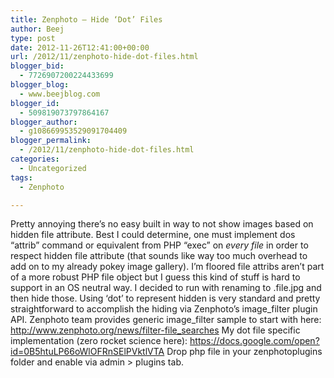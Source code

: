```yaml
---
title: Zenphoto – Hide ‘Dot’ Files
author: Beej
type: post
date: 2012-11-26T12:41:00+00:00
url: /2012/11/zenphoto-hide-dot-files.html
blogger_bid:
  - 7726907200224433699
blogger_blog:
  - www.beejblog.com
blogger_id:
  - 509819073797864167
blogger_author:
  - g108669953529091704409
blogger_permalink:
  - /2012/11/zenphoto-hide-dot-files.html
categories:
  - Uncategorized
tags:
  - Zenphoto

---
```

Pretty annoying there’s no easy built in way to not show images based on hidden file attribute. Best I could determine, one must implement dos “attrib” command or equivalent from PHP “exec” on _every file_ in order to respect hidden file attribute (that sounds like way too much overhead to add on to my already pokey image gallery). I’m floored file attribs aren’t part of a more robust PHP file object but I guess this kind of stuff is hard to support in an OS neutral way. I decided to run with renaming to .file.jpg and then hide those. Using ‘dot’ to represent hidden is very standard and pretty straightforward to accomplish the hiding via Zenphoto’s image\_filter plugin API. Zenphoto team provides generic image\_filter sample to start with here: <http://www.zenphoto.org/news/filter-file_searches> My dot file specific implementation (zero rocket science here): <https://docs.google.com/open?id=0B5htuLP66oWlOFRnSElPVktlVTA> Drop php file in your zenphotoplugins folder and enable via admin > plugins tab.